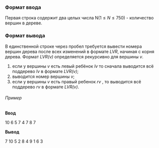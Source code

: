 ### Формат ввода ###

Первая строка содержит два целых числа N($1≤N≤750$) - количество вершин в дереве.

### Формат вывода ###

В единственной строке через пробел требуется вывести номера вершин дерева после всех изменений в формате *LVR*, начиная с корня дерева. Формат *LVR(v)* определяется рекурсивно для вершины *v*.

1. если у вершины *v* есть левый ребёнок *lv* то сначала выводится всё поддерево *lv* в формате *LVR(v)*;
2. выводится номер вершины *v*;
3. если у вершины *v* есть правый ребенок *rv* , то выводится всё поддерево *rv* в формате *LVR(v)*.

###### Пример ######

**Ввод**

10 6
5 7 4 7 8 7

**Вывод**

7 10 5 2 8 4 9 1 6 3

